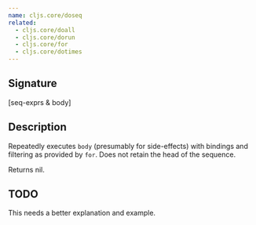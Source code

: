 ```yaml
---
name: cljs.core/doseq
related:
  - cljs.core/doall
  - cljs.core/dorun
  - cljs.core/for
  - cljs.core/dotimes
---
```


## Signature
[seq-exprs & body]


## Description

Repeatedly executes `body` (presumably for side-effects) with bindings and
filtering as provided by `for`. Does not retain the head of the sequence.

Returns nil.


## TODO

This needs a better explanation and example.